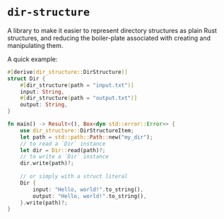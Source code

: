 # `dir-structure`

A library to make it easier to represent
directory structures as plain Rust structures,
and reducing the boiler-plate associated with
creating and manipulating them.

A quick example:

```rust
#[derive(dir_structure::DirStructure)]
struct Dir {
    #[dir_structure(path = "input.txt")]
    input: String,
    #[dir_structure(path = "output.txt")]
    output: String,
}

fn main() -> Result<(), Box<dyn std::error::Error>> {
    use dir_structure::DirStructureItem;
    let path = std::path::Path::new("my_dir");
    // to read a `Dir` instance
    let dir = Dir::read(path)?;
    // to write a `Dir` instance
    dir.write(path)?;
    
    // or simply with a struct literal
    Dir {
        input: "Hello, world!".to_string(),
        output: "Hello, world!".to_string(),
    }.write(path)?;
}
```